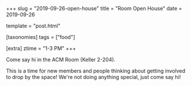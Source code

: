 +++
slug = "2019-09-26-open-house"
title = "Room Open House"
date = 2019-09-26

template = "post.html"

[taxonomies]
tags = ["food"]

[extra]
ztime = "1-3 PM"
+++

Come say hi in the ACM Room (Keller 2-204).

<!-- more -->

This is a time for new members and people thinking about getting involved to drop by the space! We're not doing anything special, just come say hi!